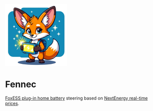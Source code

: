 <img src="logo.webp" alt="Logo" height="200">

# Fennec

[FoxESS plug-in home battery](https://www.nextenergy.nl/artikelen/voor-batterij-fanaten) steering based
on [NextEnergy real-time prices](https://www.nextenergy.nl/actuele-energieprijzen).

